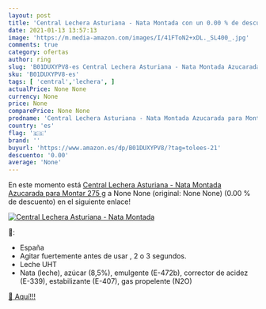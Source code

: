 ```yaml
---
layout: post
title: 'Central Lechera Asturiana - Nata Montada con un 0.00 % de descuento'
date: 2021-01-13 13:57:13
image: 'https://m.media-amazon.com/images/I/41FToN2+xDL._SL400_.jpg'
comments: true
category: ofertas
author: ring
slug: 'B01DUXYPV8-es Central Lechera Asturiana - Nata Montada Azucarada para...'
sku: 'B01DUXYPV8-es'
tags: [ 'central','lechera', ]
actualPrice: None None
currency: None
price: None
comparePrice: None None
prodname: 'Central Lechera Asturiana - Nata Montada Azucarada para Montar  275 g'
country: 'es'
flag: '🇪🇸'
brand: ''
buyurl: 'https://www.amazon.es/dp/B01DUXYPV8/?tag=tolees-21'
descuento: '0.00'
average: 'None'
---
```


En este momento está [Central Lechera Asturiana - Nata Montada Azucarada para Montar  275 g](https://www.amazon.es/dp/B01DUXYPV8/?tag=tolees-21) a None None (original: None None) (0.00 %  de descuento) en el siguiente enlace!

[![Central Lechera Asturiana - Nata Montada](https://m.media-amazon.com/images/I/41FToN2+xDL._SL400_.jpg)](https://www.amazon.es/dp/B01DUXYPV8/?tag=tolees-21)

🔎:

- España
- Agitar fuertemente antes de usar , 2 o 3 segundos.
- Leche UHT
- Nata (leche), azúcar (8,5%), emulgente (E-472b), corrector de acidez (E-339), estabilizante (E-407), gas propelente (N2O)

[🛒 Aquí!!!](https://www.amazon.es/dp/B01DUXYPV8/?tag=tolees-21)
